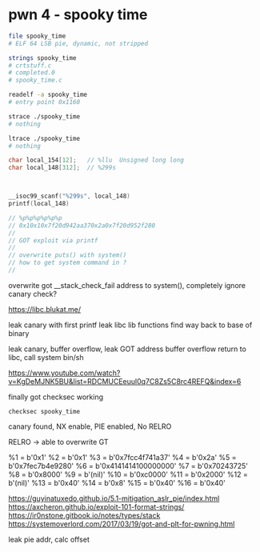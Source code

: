 # pwn 4 - spooky time


```sh
file spooky_time
# ELF 64 LSB pie, dynamic, not stripped

strings spooky_time
# crtstuff.c
# completed.0
# spooky_time.c

readelf -a spooky_time
# entry point 0x1160

strace ./spooky_time
# nothing

ltrace ./spooky_time
# nothing
```

```c
char local_154[12];   // %llu  Unsigned long long
char local_148[312];  // %299s 



__isoc99_scanf("%299s", local_148)
printf(local_148)

// %p%p%p%p%p%p
// 0x10x10x7f20d942aa370x2a0x7f20d952f280
//
// GOT exploit via printf
//
// overwrite puts() with system()
// how to get system command in ?
//

```

overwrite got __stack_check_fail address to system(), completely ignore canary check?

https://libc.blukat.me/

leak canary with first printf
leak libc lib functions 
find way back to base of binary

leak canary, buffer overflow, leak GOT address
buffer overflow return to libc, call system bin/sh

https://www.youtube.com/watch?v=KgDeMJNK5BU&list=RDCMUCEeuul0q7C8Zs5C8rc4REFQ&index=6


finally got checksec working

`checksec spooky_time`

canary found, NX enable, PIE enabled, No RELRO

RELRO -> able to overwrite GT

%1 = b'0x1'
%2 = b'0x1'
%3 = b'0x7fcc4f741a37'
%4 = b'0x2a'
%5 = b'0x7fec7b4e9280'
%6 = b'0x4141414100000000'
%7 = b'0x70243725'
%8 = b'0x8000'
%9 = b'(nil)'
%10 = b'0xc0000'
%11 = b'0x2000'
%12 = b'(nil)'
%13 = b'0x40'
%14 = b'0x8'
%15 = b'0x40'
%16 = b'0x40'

https://guyinatuxedo.github.io/5.1-mitigation_aslr_pie/index.html
https://axcheron.github.io/exploit-101-format-strings/
https://ir0nstone.gitbook.io/notes/types/stack
https://systemoverlord.com/2017/03/19/got-and-plt-for-pwning.html

leak pie addr, calc offset

